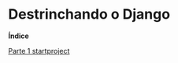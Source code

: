 # Destrinchando o Django

**Índice**

[Parte 1 startproject](https://medium.com/@nandovalente/destrinchando-o-django-973473199a3c)